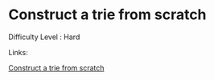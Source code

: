 # Construct a trie from scratch

Difficulty Level : Hard

Links:

[Construct a trie from scratch](https://www.naukri.com/code360/problems/implement-trie_631356?topList=love-babbar-dsa-sheet-problems&utm_source=website&utm_medium=affiliate&utm_campaign=450dsatracker)